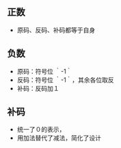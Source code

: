 ## 正数
- 原码、反码、补码都等于自身
## 负数
- 原码：符号位 ｀-1｀
- 反码：符号位 ｀-1｀，其余各位取反
- 补码：反码加１
## 补码
- 统一了０的表示，
- 用加法替代了减法，简化了设计
